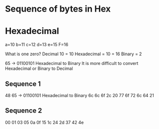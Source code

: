 # Sequence of bytes in Hex
# Hexadecimal

a=10
b=11
c=12
d=13
e=15
F=16

What is one zero?
Decimal 10 = 10
Hexadecimal = 10 = 16
Binary = 2

65     -> 01100101  Hexadecimal to Binary
It is more difficult to convert Hexadecimal or Binary to Decimal

## Sequence 1
48
65     -> 01100101  Hexadecimal to Binary
6c
6c
6f
2c
20
77
6f
72
6c
64
21

## Sequence 2
00
01
03
05
0a
0f
15
1c
24
2d
37
42
4e